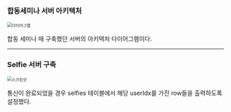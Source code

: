 ### 합동세미나 서버 아키텍처

<img src="https://github.com/our-sopt-server-5/oranz/blob/master/homework7/images/Diagram.png" alt="다이어그램" style="zoom:67%;" />

합동 세미나 때 구축했던 서버의 아키텍처 다이어그램이다.

---

### Selfie 서버 구축

<img src="https://github.com/our-sopt-server-5/oranz/blob/master/homework7/images/SelfieScreenShot.png" alt="스크린샷" style="zoom:67%;" />


통신이 완료되었을 경우 selfies 테이블에서 해당 userIdx를 가진 row들을 출력하도록 설정했다.